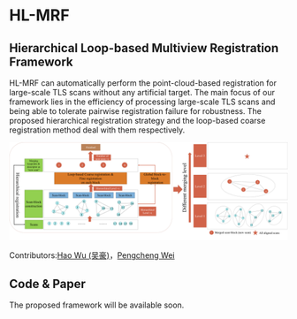 # HL-MRF

## Hierarchical Loop-based Multiview Registration Framework

HL-MRF can automatically perform the point-cloud-based registration for large-scale TLS scans without any artificial target. The main focus of our framework lies in the efficiency of processing large-scale TLS scans and being able to tolerate pairwise registration failure for robustness. The proposed hierarchical registration strategy and the loop-based coarse registration method deal with them respectively.

![overview](./doc/img/Overview-full.png)

Contributors:[Hao Wu (吴豪)](https://github.com/WuHao-WHU)，[Pengcheng Wei](https://github.com/WPC-WHU)


## Code & Paper
The proposed framework will be available soon.


